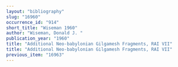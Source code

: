 ```yaml
---
layout: "bibliography"
slug: "16960"
occurrence_id: "914"
short_title: "Wiseman 1960"
author: "Wiseman, Donald J. "
publication_year: "1960"
title: "Additional Neo-babylonian Gilgamesh Fragments, RAI VII"
title: "Additional Neo-babylonian Gilgamesh Fragments, RAI VII"
previous_item: "16963"
---
```

